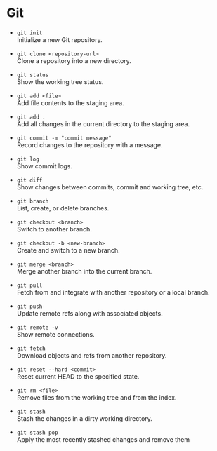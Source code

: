 # Git

- `git init`  
  Initialize a new Git repository.

- `git clone <repository-url>`  
  Clone a repository into a new directory.

- `git status`  
  Show the working tree status.

- `git add <file>`  
  Add file contents to the staging area.

- `git add .`  
  Add all changes in the current directory to the staging area.

- `git commit -m "commit message"`  
  Record changes to the repository with a message.

- `git log`  
  Show commit logs.

- `git diff`  
  Show changes between commits, commit and working tree, etc.

- `git branch`  
  List, create, or delete branches.

- `git checkout <branch>`  
  Switch to another branch.

- `git checkout -b <new-branch>`  
  Create and switch to a new branch.

- `git merge <branch>`  
  Merge another branch into the current branch.

- `git pull`  
  Fetch from and integrate with another repository or a local branch.

- `git push`  
  Update remote refs along with associated objects.

- `git remote -v`  
  Show remote connections.

- `git fetch`  
  Download objects and refs from another repository.

- `git reset --hard <commit>`  
  Reset current HEAD to the specified state.

- `git rm <file>`  
  Remove files from the working tree and from the index.

- `git stash`  
  Stash the changes in a dirty working directory.

- `git stash pop`  
  Apply the most recently stashed changes and remove them
